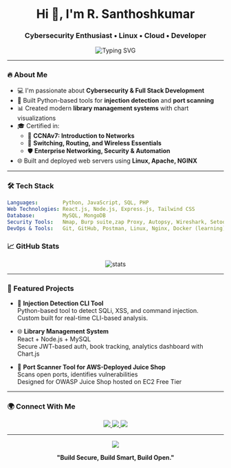 <h1 align="center">Hi 👋, I'm R. Santhoshkumar</h1>
<h3 align="center">Cybersecurity Enthusiast • Linux • Cloud • Developer </h3>

<p align="center">
  <img src="https://readme-typing-svg.herokuapp.com?font=Fira+Code&size=22&duration=2000&pause=1000&center=true&vCenter=true&width=435&lines=Cybersecurity+Learner;Web+Developer;Backend+Engineer;Open+Source+Contributor" alt="Typing SVG" />
</p>

---

### 🔥 About Me

- 💻 I'm passionate about **Cybersecurity & Full Stack Development**
- 🔐 Built Python-based tools for **injection detection** and **port scanning**
- 📊 Created modern **library management systems** with chart visualizations
- 🎓 Certified in:
  - 🧠 **CCNAv7: Introduction to Networks**
  - 🔁 **Switching, Routing, and Wireless Essentials**
  - 🛡️ **Enterprise Networking, Security & Automation**
- 🌐 Built and deployed web servers using **Linux, Apache, NGINX**

---

### 🛠️ Tech Stack

```yaml
Languages:        Python, JavaScript, SQL, PHP
Web Technologies: React.js, Node.js, Express.js, Tailwind CSS
Database:         MySQL, MongoDB
Security Tools:   Nmap, Burp suite,zap Proxy, Autopsy, Wireshark, Setoolkit, Hydra,  Port Scanner, Injection Detection (Python CLI)
DevOps & Tools:   Git, GitHub, Postman, Linux, Nginx, Docker (learning)
```
### 📈 GitHub Stats

<p align="center">
  <img src="https://github-readme-stats.vercel.app/api?username=san-0661&show_icons=true&theme=tokyonight" alt="stats" />
</p>

---

### 📂 Featured Projects

- 🔐 **Injection Detection CLI Tool**  
  Python-based tool to detect SQLi, XSS, and command injection.  
  Custom built for real-time CLI-based analysis.

- 🌐 **Library Management System**  
  React + Node.js + MySQL  
  Secure JWT-based auth, book tracking, analytics dashboard with Chart.js

- 📡 **Port Scanner Tool for AWS-Deployed Juice Shop**  
  Scans open ports, identifies vulnerabilities  
  Designed for OWASP Juice Shop hosted on EC2 Free Tier

---

### 🌍 Connect With Me

<p align="center">
  <a href="https://www.linkedin.com/in/santhoshkumar-r07" target="_blank">
    <img src="https://img.shields.io/badge/LinkedIn-blue?logo=linkedin&logoColor=white" />
  </a>
  <a href="mailto:dr.r.santhoshkumar@gmail.com">
    <img src="https://img.shields.io/badge/Email-D14836?logo=gmail&logoColor=white" />
  </a>
  <a href="https://github.com/R-Santhoshkumar">
    <img src="https://img.shields.io/badge/GitHub-100000?logo=github&logoColor=white" />
  </a>
</p>

---

<p align="center">
  <img src="https://quotes-github-readme.vercel.app/api?type=horizontal&theme=dark" />
</p>

<p align="center">
  <b>"Build Secure, Build Smart, Build Open."</b>
</p>
